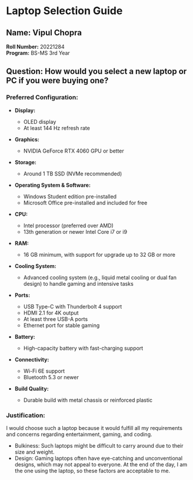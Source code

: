 # Laptop Selection Guide

## Name: Vipul Chopra
**Roll Number:** 20221284  
**Program:** BS-MS 3rd Year

## Question: How would you select a new laptop or PC if you were buying one?

### Preferred Configuration:

- **Display:**
  - OLED display
  - At least 144 Hz refresh rate

- **Graphics:**
  - NVIDIA GeForce RTX 4060 GPU or better

- **Storage:**
  - Around 1 TB SSD (NVMe recommended)

- **Operating System & Software:**
  - Windows Student edition pre-installed
  - Microsoft Office pre-installed and included for free

- **CPU:**
  - Intel processor (preferred over AMD)
  - 13th generation or newer Intel Core i7 or i9

- **RAM:**
  - 16 GB minimum, with support for upgrade up to 32 GB or more

- **Cooling System:**
  - Advanced cooling system (e.g., liquid metal cooling or dual fan design) to handle gaming and intensive tasks

- **Ports:**
  - USB Type-C with Thunderbolt 4 support
  - HDMI 2.1 for 4K output
  - At least three USB-A ports
  - Ethernet port for stable gaming

- **Battery:**
  - High-capacity battery with fast-charging support

- **Connectivity:**
  - Wi-Fi 6E support
  - Bluetooth 5.3 or newer

- **Build Quality:**
  - Durable build with metal chassis or reinforced plastic

### Justification:
I would choose such a laptop because it would fulfill all my requirements and concerns regarding entertainment, gaming, and coding. 
- Bulkiness: Such laptops might be difficult to carry around due to their size and weight.
- Design: Gaming laptops often have eye-catching and unconventional designs, which may not appeal to everyone. 
At the end of the day, I am the one using the laptop, so these factors are acceptable to me.
